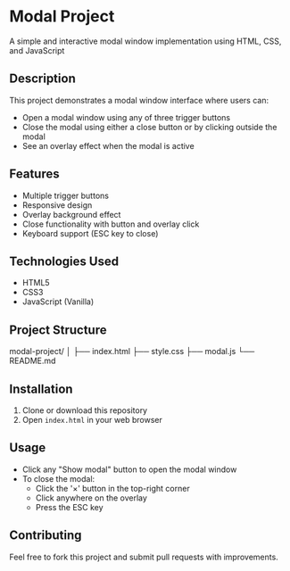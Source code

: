 # Modal Project

A simple and interactive modal window implementation using HTML, CSS, and JavaScript

## Description

This project demonstrates a modal window interface where users can:
- Open a modal window using any of three trigger buttons
- Close the modal using either a close button or by clicking outside the modal
- See an overlay effect when the modal is active

## Features

- Multiple trigger buttons
- Responsive design
- Overlay background effect
- Close functionality with button and overlay click
- Keyboard support (ESC key to close)

## Technologies Used

- HTML5
- CSS3
- JavaScript (Vanilla)

## Project Structure
modal-project/
│
├── index.html
├── style.css
├── modal.js
└── README.md

## Installation

1. Clone or download this repository
2. Open `index.html` in your web browser

## Usage

- Click any "Show modal" button to open the modal window
- To close the modal:
  - Click the '×' button in the top-right corner
  - Click anywhere on the overlay
  - Press the ESC key

## Contributing

Feel free to fork this project and submit pull requests with improvements.

